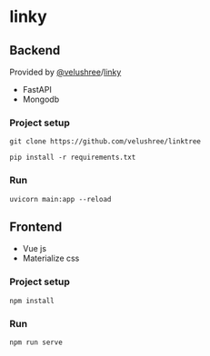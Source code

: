 # linky

## Backend

Provided by [@velushree](https://github.com/velushree)/[linky](https://github.com/velushree/linktree)

- FastAPI
- Mongodb

### Project setup

```
git clone https://github.com/velushree/linktree
```

```
pip install -r requirements.txt
```

### Run

```
uvicorn main:app --reload
```

## Frontend

- Vue js
- Materialize css

### Project setup
```
npm install
```

### Run
```
npm run serve
```
